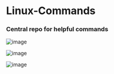 # Linux-Commands
### Central repo for helpful commands

![image](https://user-images.githubusercontent.com/12431831/73293887-b884ec00-422a-11ea-8f46-02a84d4c7b4c.png)


![image](https://user-images.githubusercontent.com/12431831/73293970-e0744f80-422a-11ea-9d1c-4be5abb28a46.png)


![image](https://user-images.githubusercontent.com/12431831/73294047-0994e000-422b-11ea-8baf-a51fc963cdd6.png)
